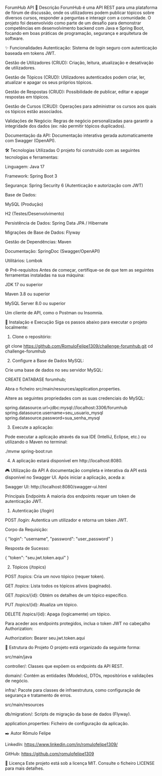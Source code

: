 ForumHub API
📄 Descrição
ForumHub é uma API REST para uma plataforma de fórum de discussão, onde os utilizadores podem publicar tópicos sobre diversos cursos, responder a perguntas e interagir com a comunidade. O projeto foi desenvolvido como parte de um desafio para demonstrar competências em desenvolvimento backend com Java e Spring Boot, focando em boas práticas de programação, segurança e arquitetura de software.

✨ Funcionalidades
Autenticação: Sistema de login seguro com autenticação baseada em tokens JWT.

Gestão de Utilizadores (CRUD): Criação, leitura, atualização e desativação de utilizadores.

Gestão de Tópicos (CRUD): Utilizadores autenticados podem criar, ler, atualizar e apagar os seus próprios tópicos.

Gestão de Respostas (CRUD): Possibilidade de publicar, editar e apagar respostas em tópicos.

Gestão de Cursos (CRUD): Operações para administrar os cursos aos quais os tópicos estão associados.

Validações de Negócio: Regras de negócio personalizadas para garantir a integridade dos dados (ex: não permitir tópicos duplicados).

Documentação da API: Documentação interativa gerada automaticamente com Swagger (OpenAPI).

🛠️ Tecnologias Utilizadas
O projeto foi construído com as seguintes tecnologias e ferramentas:

Linguagem: Java 17

Framework: Spring Boot 3

Segurança: Spring Security 6 (Autenticação e autorização com JWT)

Base de Dados:

MySQL (Produção)

H2 (Testes/Desenvolvimento)

Persistência de Dados: Spring Data JPA / Hibernate

Migrações de Base de Dados: Flyway

Gestão de Dependências: Maven

Documentação: SpringDoc (Swagger/OpenAPI)

Utilitários: Lombok

⚙️ Pré-requisitos
Antes de começar, certifique-se de que tem as seguintes ferramentas instaladas na sua máquina:

JDK 17 ou superior

Maven 3.8 ou superior

MySQL Server 8.0 ou superior

Um cliente de API, como o Postman ou Insomnia.

🚀 Instalação e Execução
Siga os passos abaixo para executar o projeto localmente:

1. Clone o repositório:

git clone https://github.com/RomuloFelipe1309/challenge-forumhub.git
cd challenge-forumhub

2. Configure a Base de Dados MySQL:

Crie uma base de dados no seu servidor MySQL:

CREATE DATABASE forumhub;

Abra o ficheiro src/main/resources/application.properties.

Altere as seguintes propriedades com as suas credenciais do MySQL:

spring.datasource.url=jdbc:mysql://localhost:3306/forumhub
spring.datasource.username=seu_usuario_mysql
spring.datasource.password=sua_senha_mysql

3. Execute a aplicação:

Pode executar a aplicação através da sua IDE (IntelliJ, Eclipse, etc.) ou utilizando o Maven no terminal:

./mvnw spring-boot:run

4. A aplicação estará disponível em http://localhost:8080.

🎮 Utilização da API
A documentação completa e interativa da API está disponível no Swagger UI. Após iniciar a aplicação, aceda a:

Swagger UI: http://localhost:8080/swagger-ui.html

Principais Endpoints
A maioria dos endpoints requer um token de autenticação JWT.

1. Autenticação (/login)

POST /login: Autentica um utilizador e retorna um token JWT.

Corpo da Requisição:

{
    "login": "username",
    "password": "user_password"
}

Resposta de Sucesso:

{
    "token": "seu.jwt.token.aqui"
}

2. Tópicos (/topics)

POST /topics: Cria um novo tópico (requer token).

GET /topics: Lista todos os tópicos ativos (paginado).

GET /topics/{id}: Obtém os detalhes de um tópico específico.

PUT /topics/{id}: Atualiza um tópico.

DELETE /topics/{id}: Apaga (logicamente) um tópico.

Para aceder aos endpoints protegidos, inclua o token JWT no cabeçalho Authorization:

Authorization: Bearer seu.jwt.token.aqui

📁 Estrutura do Projeto
O projeto está organizado da seguinte forma:

src/main/java

controller/: Classes que expõem os endpoints da API REST.

domain/: Contém as entidades (Modelos), DTOs, repositórios e validações de negócio.

infra/: Pacote para classes de infraestrutura, como configuração de segurança e tratamento de erros.

src/main/resources

db/migration/: Scripts de migração da base de dados (Flyway).

application.properties: Ficheiro de configuração da aplicação.

✒️ Autor
Rômulo Felipe

LinkedIn: https://www.linkedin.com/in/romulofelipe1309/

GitHub: https://github.com/romulofelipe1309

📜 Licença
Este projeto está sob a licença MIT. Consulte o ficheiro LICENSE para mais detalhes.

